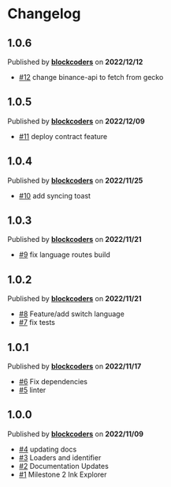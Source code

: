 # Changelog

## 1.0.6
Published by **[blockcoders](http://github.com/blockcoders)** on **2022/12/12**
- [#12](https://github.com/blockcoders/ink-substrate-explorer-frontend/pull/12) change binance-api to fetch from gecko

## 1.0.5
Published by **[blockcoders](http://github.com/blockcoders)** on **2022/12/09**
- [#11](https://github.com/blockcoders/ink-substrate-explorer-frontend/pull/11) deploy contract feature

## 1.0.4
Published by **[blockcoders](https://github.com/blockcoders)** on **2022/11/25**
- [#10](https://github.com/blockcoders/ink-substrate-explorer-frontend/pull/10) add syncing toast

## 1.0.3
Published by **[blockcoders](https://github.com/blockcoders)** on **2022/11/21**
- [#9](https://github.com/blockcoders/ink-substrate-explorer-frontend/pull/9) fix language routes build

## 1.0.2
Published by **[blockcoders](https://github.com/blockcoders)** on **2022/11/21**
- [#8](https://github.com/blockcoders/ink-substrate-explorer-frontend/pull/8) Feature/add switch language
- [#7](https://github.com/blockcoders/ink-substrate-explorer-frontend/pull/6) fix tests

## 1.0.1
Published by **[blockcoders](https://github.com/blockcoders)** on **2022/11/17**
- [#6](https://github.com/blockcoders/ink-substrate-explorer-frontend/pull/6) Fix dependencies
- [#5](https://github.com/blockcoders/ink-substrate-explorer-frontend/pull/5) linter

## 1.0.0
Published by **[blockcoders](https://github.com/blockcoders)** on **2022/11/09**
- [#4](https://github.com/blockcoders/ink-substrate-explorer-frontend/pull/4) updating docs
- [#3](https://github.com/blockcoders/ink-substrate-explorer-frontend/pull/3) Loaders and identifier
- [#2](https://github.com/blockcoders/ink-substrate-explorer-frontend/pull/2) Documentation Updates
- [#1](https://github.com/blockcoders/ink-substrate-explorer-frontend/pull/1) Milestone 2 Ink Explorer
